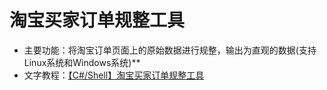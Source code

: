# 淘宝买家订单规整工具
- 主要功能：将淘宝订单页面上的原始数据进行规整，输出为直观的数据(支持Linux系统和Windows系统)**
- 文字教程：[【C#/Shell】淘宝买家订单规整工具](https://www.zjhcofi.com/2022/12/09/get-taobao-order/)
